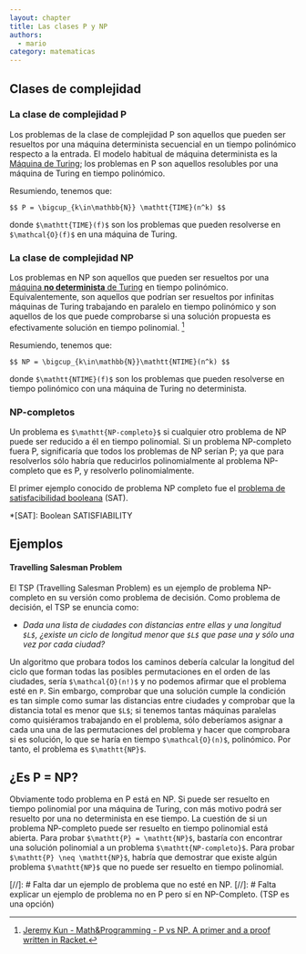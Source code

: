 ```yaml
---
layout: chapter
title: Las clases P y NP
authors:
  - mario
category: matematicas
---
```


## Clases de complejidad

### La clase de complejidad P

Los problemas de la clase de complejidad P son aquellos que pueden ser resueltos
por una máquina determinista secuencial en un tiempo polinómico respecto a la
entrada. El modelo habitual de máquina determinista es la
[Máquina de Turing](http://en.wikipedia.org/wiki/Turing_machine#Formal_definition);
los problemas en P son aquellos resolubles por una máquina de Turing en tiempo
polinómico.

Resumiendo, tenemos que:

`$$ P = \bigcup_{k\in\mathbb{N}} \mathtt{TIME}(n^k) $$`

donde `$\mathtt{TIME}(f)$` son los problemas que pueden resolverse en
`$\mathcal{O}(f)$` en una máquina de Turing.


### La clase de complejidad NP

Los problemas en NP son aquellos que pueden ser resueltos por una
[máquina **no determinista** de Turing](http://en.wikipedia.org/wiki/Non-deterministic_Turing_machine)
en tiempo polinómico. Equivalentemente, son aquellos que podrían ser resueltos
por infinitas máquinas de Turing trabajando en paralelo en tiempo polinómico y
son aquellos de los que puede comprobarse si una solución propuesta es
efectivamente solución en tiempo polinomial. [^jkun]

[^jkun]: [Jeremy Kun - Math&Programming - P vs NP. A primer and a proof written in Racket.](http://jeremykun.com/2012/02/23/p-vs-np-a-primer-and-a-proof-written-in-racket/)

Resumiendo, tenemos que:

`$$ NP = \bigcup_{k\in\mathbb{N}}\mathtt{NTIME}(n^k) $$`

donde `$\mathtt{NTIME}(f)$` son los problemas que pueden resolverse en tiempo
polinómico con una máquina de Turing no determinista.


### NP-completos
Un problema es `$\mathtt{NP-completo}$` si cualquier otro problema de NP puede
ser reducido a él en tiempo polinomial. Si un problema NP-completo fuera P,
significaría que todos los problemas de NP serían P; ya que para resolverlos
sólo habría que reducirlos polinomialmente al problema NP-completo que es P,
y resolverlo polinomialmente.


El primer ejemplo conocido de problema NP completo fue el
[problema de satisfacibilidad booleana](http://es.wikipedia.org/wiki/Problema_de_satisfacibilidad_booleana)
(SAT).

*[SAT]: Boolean SATISFIABILITY


## Ejemplos

#### Travelling Salesman Problem

El TSP (Travelling Salesman Problem) es un ejemplo de problema NP-completo en su
versión como problema de decisión. Como problema de decisión, el TSP se enuncia como:

* *Dada una lista de ciudades con distancias entre ellas y una longitud `$L$`,
¿existe un ciclo de longitud menor que `$L$` que pase una y sólo una vez por
cada ciudad?*

Un algoritmo que probara todos los caminos debería calcular la longitud del
ciclo que forman todas las posibles permutaciones en el orden de las ciudades,
sería `$\mathcal{O}(n!)$` y no podemos afirmar que el problema esté en
$\mathtt{P}$. Sin embargo, comprobar que una solución cumple la condición es tan
simple como sumar las distancias entre ciudades y comprobar que la distancia
total es menor que `$L$`; si tenemos tantas máquinas paralelas como quisiéramos
trabajando en el problema, sólo deberíamos asignar a cada una una de las
permutaciones del problema y hacer que comprobara si es solución, lo que se
haría en tiempo `$\mathcal{O}(n)$`, polinómico. Por tanto, el problema es
`$\mathtt{NP}$`.


## ¿Es P = NP?
Obviamente todo problema en P está en NP. Si puede ser resuelto en tiempo
polinomial por una máquina de Turing, con más motivo podrá ser resuelto por una
no determinista en ese tiempo.
La cuestión de si un problema NP-completo puede ser resuelto en tiempo
polinomial está abierta. Para probar `$\mathtt{P} = \mathtt{NP}$`, bastaría con
encontrar una solución polinomial a un problema `$\mathtt{NP-completo}$`. Para
probar `$\mathtt{P} \neq \mathtt{NP}$`, habría que demostrar que existe algún
problema `$\mathtt{NP}$` que no puede ser resuelto en tiempo polinomial.


[//]: # Falta dar un ejemplo de problema que no esté en NP.
[//]: # Falta explicar un ejemplo de problema no en P pero sí en NP-Completo. (TSP es una opción)
